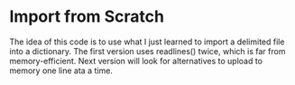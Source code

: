 # Import from Scratch

The idea of this code is to use what I just learned to import a delimited file into a dictionary. The first version uses readlines() twice, which is far from memory-efficient.
Next version will look for alternatives to upload to memory one line ata a time.
